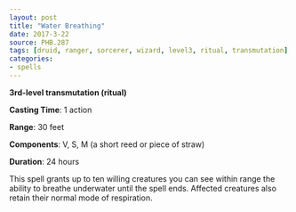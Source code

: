 ```yaml
---
layout: post
title: "Water Breathing"
date: 2017-3-22
source: PHB.287
tags: [druid, ranger, sorcerer, wizard, level3, ritual, transmutation]
categories:
- spells
---
```


**3rd-level transmutation (ritual)**

**Casting Time**: 1 action

**Range**: 30 feet

**Components**: V, S, M (a short reed or piece of straw)

**Duration**: 24 hours

This spell grants up to ten willing creatures you can see within range the ability to breathe underwater until the spell ends. Affected creatures also retain their normal mode of respiration.
